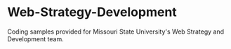 # Web-Strategy-Development
Coding samples provided for Missouri State University's Web Strategy and Development team.
